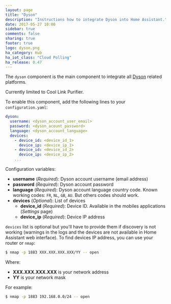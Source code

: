 ```yaml
---
layout: page
title: "Dyson"
description: "Instructions how to integrate Dyson into Home Assistant."
date: 2017-05-27 10:00
sidebar: true
comments: false
sharing: true
footer: true
logo: dyson.png
ha_category: Hub
ha_iot_class: "Cloud Polling"
ha_release: 0.47
---
```


The `dyson` component is the main component to integrate all [Dyson](https://dyson.com) related platforms.

Currently limited to Cool Link Purifier.

To enable this component, add the following lines to your `configuration.yaml`:

```yaml
dyson:
  username: <dyson_account_user_email>
  password: <dyson_acount_password>
  language: <dyson_account_language>
  devices:
    - device_id: <device_id_1>
      device_ip: <device_ip_1>
    - device_id: <device_id_2>
      device_ip: <device_ip_2>
    ...
```

Configuration variables:

- **username** (*Required*): Dyson account username (email address)
- **password** (*Required*): Dyson account password
- **language** (*Required*): Dyson account language country code. Known working codes: `FR`, `NL`, `GB`, `AU`. But others codes should work.
- **devices** (*Optional*): List of devices
  - **device_id** (*Required*): Device ID. Available in the mobiles applications (*Settings* page)
  - **device_ip** (*Required*): Device IP address

`devices` list is optional but you'll have to provide them if discovery is not working (warnings in the logs and the devices are not available in Home Assistant web interface).
To find devices IP address, you can use your router or `nmap`:

```bash
$ nmap -p 1883 XXX.XXX.XXX.XXX/YY -- open
```

Where:

- **XXX.XXX.XXX.XXX** is your network address
- **YY** is your network mask

For example:

```bash
$ nmap -p 1883 192.168.0.0/24 -- open
```
